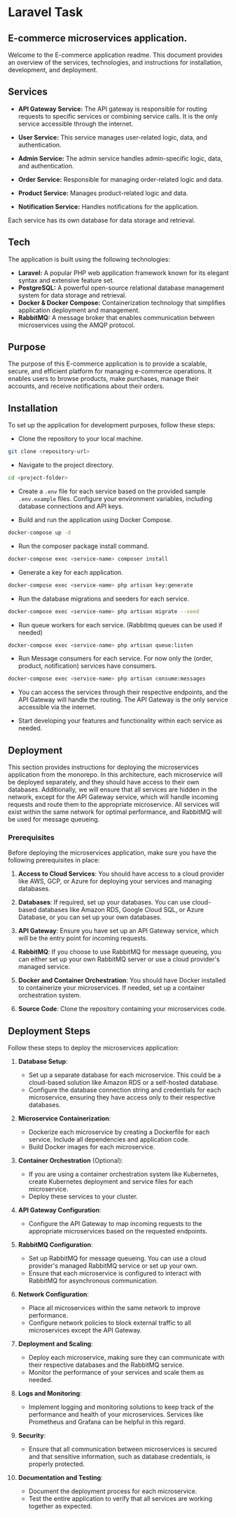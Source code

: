 # Laravel Task
## E-commerce microservices application.

Welcome to the E-commerce application readme. This document provides an overview of the services, technologies, and instructions for installation, development, and deployment.

## Services

- **API Gateway Service:** The API gateway is responsible for routing requests to specific services or combining service calls. It is the only service accessible through the internet.

- **User Service:** This service manages user-related logic, data, and authentication.

- **Admin Service:** The admin service handles admin-specific logic, data, and authentication.

- **Order Service:** Responsible for managing order-related logic and data.

- **Product Service:** Manages product-related logic and data.

- **Notification Service:** Handles notifications for the application.

Each service has its own database for data storage and retrieval.

## Tech

The application is built using the following technologies:

- **Laravel:** A popular PHP web application framework known for its elegant syntax and extensive feature set.
- **PostgreSQL:** A powerful open-source relational database management system for data storage and retrieval.
- **Docker & Docker Compose:** Containerization technology that simplifies application deployment and management.
- **RabbitMQ:** A message broker that enables communication between microservices using the AMQP protocol.

## Purpose

The purpose of this E-commerce application is to provide a scalable, secure, and efficient platform for managing e-commerce operations. It enables users to browse products, make purchases, manage their accounts, and receive notifications about their orders.

## Installation

To set up the application for development purposes, follow these steps:

- Clone the repository to your local machine.

```bash
git clone <repository-url>
```

- Navigate to the project directory.

```bash
cd <project-folder>
```

- Create a `.env` file for each service based on the provided sample `.env.example` files. Configure your environment variables, including database connections and API keys.

- Build and run the application using Docker Compose.

```bash
docker-compose up -d
```

- Run the composer package install command.

```bash
docker-compose exec <service-name> composer install
```


- Generate a key for each application.

```bash
docker-compose exec <service-name> php artisan key:generate
```

- Run the database migrations and seeders for each service.

```bash
docker-compose exec <service-name> php artisan migrate --seed
```

- Run queue workers for each service. (Rabbitmq queues can be used if needed)

```bash
docker-compose exec <service-name> php artisan queue:listen
```

- Run Message consumers for each service. For now only the (order, product, notification) services have consumers.

```bash
docker-compose exec <service-name> php artisan consume:messages
```

- You can access the services through their respective endpoints, and the API Gateway will handle the routing. The API Gateway is the only service accessible via the internet.

- Start developing your features and functionality within each service as needed.

## Deployment


This section provides instructions for deploying the microservices application from the monorepo. In this architecture, each microservice will be deployed separately, and they should have access to their own databases. Additionally, we will ensure that all services are hidden in the network, except for the API Gateway service, which will handle incoming requests and route them to the appropriate microservice. All services will exist within the same network for optimal performance, and RabbitMQ will be used for message queueing.

### Prerequisites

Before deploying the microservices application, make sure you have the following prerequisites in place:

1. **Access to Cloud Services**: You should have access to a cloud provider like AWS, GCP, or Azure for deploying your services and managing databases.

2. **Databases**: If required, set up your databases. You can use cloud-based databases like Amazon RDS, Google Cloud SQL, or Azure Database, or you can set up your own databases.

3. **API Gateway**: Ensure you have set up an API Gateway service, which will be the entry point for incoming requests.

4. **RabbitMQ**: If you choose to use RabbitMQ for message queueing, you can either set up your own RabbitMQ server or use a cloud provider's managed service.

5. **Docker and Container Orchestration**: You should have Docker installed to containerize your microservices. If needed, set up a container orchestration system.

6. **Source Code**: Clone the repository containing your microservices code.

## Deployment Steps

Follow these steps to deploy the microservices application:

1. **Database Setup**:
    - Set up a separate database for each microservice. This could be a cloud-based solution like Amazon RDS or a self-hosted database.
    - Configure the database connection string and credentials for each microservice, ensuring they have access only to their respective databases.

2. **Microservice Containerization**:
    - Dockerize each microservice by creating a Dockerfile for each service. Include all dependencies and application code.
    - Build Docker images for each microservice.

3. **Container Orchestration** (Optional):
    - If you are using a container orchestration system like Kubernetes, create Kubernetes deployment and service files for each microservice.
    - Deploy these services to your cluster.

4. **API Gateway Configuration**:
    - Configure the API Gateway to map incoming requests to the appropriate microservices based on the requested endpoints.

5. **RabbitMQ Configuration**:
    - Set up RabbitMQ for message queueing. You can use a cloud provider's managed RabbitMQ service or set up your own.
    - Ensure that each microservice is configured to interact with RabbitMQ for asynchronous communication.

6. **Network Configuration**:
    - Place all microservices within the same network to improve performance.
    - Configure network policies to block external traffic to all microservices except the API Gateway.

7. **Deployment and Scaling**:
    - Deploy each microservice, making sure they can communicate with their respective databases and the RabbitMQ service.
    - Monitor the performance of your services and scale them as needed.

8. **Logs and Monitoring**:
    - Implement logging and monitoring solutions to keep track of the performance and health of your microservices. Services like Prometheus and Grafana can be helpful in this regard.

9. **Security**:
    - Ensure that all communication between microservices is secured and that sensitive information, such as database credentials, is properly protected.

10. **Documentation and Testing**:
    - Document the deployment process for each microservice.
    - Test the entire application to verify that all services are working together as expected.